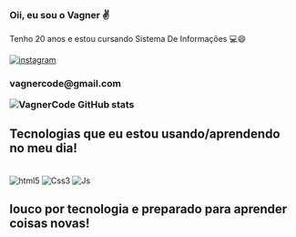 ### Oii, eu sou o Vagner ✌️
Tenho 20 anos e estou cursando Sistema De Informações 💻😄


[![instagram](https://img.shields.io/badge/Instagram-E4405F?style=for-the-badge&logo=instagram&logoColor=white)](https://www.instagram.com/_vagnaoo_/)
<h3> vagnercode@gmail.com



![VagnerCode GitHub stats](https://github-readme-stats.vercel.app/api?username=VagnerCode&show_icons=true&theme=dracula)

## Tecnologias que eu estou usando/aprendendo no meu dia!

<div style="diplays: iniline_block"><br>
<img align= "center" alt= "html5" src="https://img.shields.io/badge/HTML5-E34F26?style=for-the-badge&logo=html5&logoColor=white"/> 
<img align= "center" alt= "Css3" src="https://img.shields.io/badge/CSS3-1572B6?style=for-the-badge&logo=css3&logoColor=white"/> 
<img align= "center" alt= "Js" src="https://img.shields.io/badge/JavaScript-3776AB?style=for-the-badge&logo=JavaScript&logoColor=white"/> 

<br>

## louco por tecnologia e preparado para aprender coisas novas!
